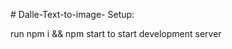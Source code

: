 
#   D a l l e - T e x t - t o - i m a g e - 
 
Setup:

run npm i && npm start to start development server

